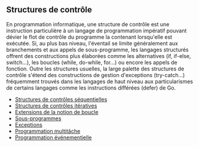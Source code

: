 ## Structures de contrôle

En programmation informatique, une structure de contrôle est une instruction particulière à un
langage de programmation impératif pouvant dévier le flot de contrôle du programme la contenant
lorsqu'elle est exécutée. Si, au plus bas niveau, l'éventail se limite généralement aux branchements
et aux appels de sous-programme, les langages structurés offrent des constructions plus élaborées
comme les alternatives (if, if-else, switch...), les boucles (while, do-while, for...) ou encore les
appels de fonction. Outre les structures usuelles, la large palette des structures de contrôle
s'étend des constructions de gestion d'exceptions (try-catch...) fréquemment trouvés dans les
langages de haut niveau aux particularismes de certains langages comme les instructions différées
(defer) de Go.

* [Structures de contrôles séquentielles](structures-de-controles-sequentielles.md)
* [Structures de contrôles itératives](structures-de-controles-iteratives.md)
* [Extensions de la notion de boucle](extensions-de-la-notion-de-boucle.md)
* [Sous-programmes](sous-programmes.md)
* [Exceptions](exceptions.md)
* [Programmation multitâche](programmation-multitache.md)
* [Programmation événementielle](programmation-evenementielle.md)
